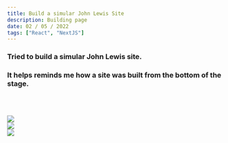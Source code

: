 ```yaml
---
title: Build a simular John Lewis Site
description: Building page
date: 02 / 05 / 2022
tags: ["React", "NextJS"]
---
```


<h3>Tried to build a simular John Lewis site.</h3>
<h3>It helps reminds me how a site was built from the bottom of the stage.</h3>
<br/>
<br/>

<Image layout='fill' src='/image/Blog/20220502-0100/20220502-0001.jpg'></Image><br/>
<Image layout='fill' src='/image/Blog/20220502-0100/20220502-0002.jpg'></Image><br/>
<Image layout='fill' src='/image/Blog/20220502-0100/20220502-0003.jpg'></Image><br/>
